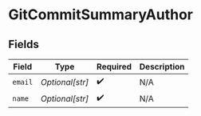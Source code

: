 # GitCommitSummaryAuthor


## Fields

| Field              | Type               | Required           | Description        |
| ------------------ | ------------------ | ------------------ | ------------------ |
| `email`            | *Optional[str]*    | :heavy_check_mark: | N/A                |
| `name`             | *Optional[str]*    | :heavy_check_mark: | N/A                |